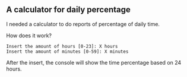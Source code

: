## A calculator for daily percentage


I needed a calculator to do reports of percentage of daily time.

How does it work?

`Insert the amount of hours [0-23]: X hours` <br>
`Insert the amount of minutes [0-59]: X minutes`

After the insert, the console will show the time percentage based on 24 hours.


